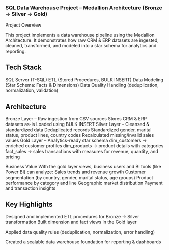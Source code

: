 ### SQL Data Warehouse Project – Medallion Architecture (Bronze → Silver → Gold)
 Project Overview

This project implements a data warehouse pipeline using the Medallion Architecture.
It demonstrates how raw CRM & ERP datasets are ingested, cleaned, transformed, and modeled into a star schema for analytics and reporting.

## Tech Stack

SQL Server (T-SQL)
ETL (Stored Procedures, BULK INSERT)
Data Modeling (Star Schema: Facts & Dimensions)
Data Quality Handling (deduplication, normalization, validation)

## Architecture

Bronze Layer – Raw ingestion from CSV sources
    Stores CRM & ERP datasets as-is
    Loaded using BULK INSERT
Silver Layer – Cleansed & standardized data
    Deduplicated records
    Standardized gender, marital status, product lines, country codes
    Recalculated missing/invalid sales values
Gold Layer – Analytics-ready star schema
    dim_customers → enriched customer profiles
    dim_products → product details with categories
    fact_sales → sales transactions with measures for revenue, quantity, and pricing

 Business Value
With the gold layer views, business users and BI tools (like Power BI) can analyze:
Sales trends and revenue growth
Customer segmentation (by country, gender, marital status, age groups)
Product performance by category and line
Geographic market distribution
Payment and transaction insights

## Key Highlights
Designed and implemented ETL procedures for Bronze → Silver transformation
Built dimension and fact views in the Gold layer

Applied data quality rules (deduplication, normalization, error handling)

Created a scalable data warehouse foundation for reporting & dashboards
